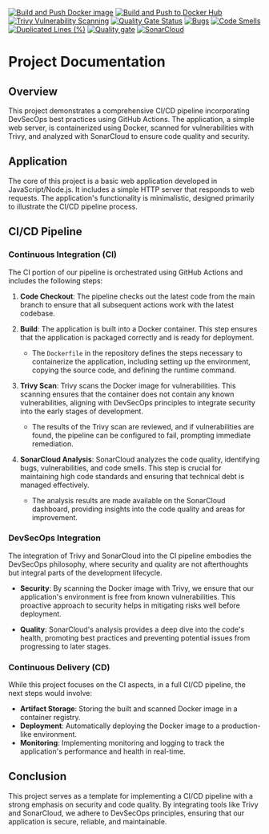  [![Build and Push Docker image](https://github.com/EzioDEVio/cicd-pipeline-demo/actions/workflows/GHCR-package.yml/badge.svg)](https://github.com/EzioDEVio/cicd-pipeline-demo/actions/workflows/GHCR-package.yml)  [![Build and Push to Docker Hub](https://github.com/EzioDEVio/cicd-pipeline-demo/actions/workflows/dockerbuild.yml/badge.svg)](https://github.com/EzioDEVio/cicd-pipeline-demo/actions/workflows/dockerbuild.yml) [![Trivy Vulnerability Scanning](https://github.com/EzioDEVio/cicd-pipeline-demo/actions/workflows/trivy-scan.yml/badge.svg)](https://github.com/EzioDEVio/cicd-pipeline-demo/actions/workflows/trivy-scan.yml) [![Quality Gate Status](https://sonarcloud.io/api/project_badges/measure?project=EzioDEVio_cicd-pipeline-demo&metric=alert_status)](https://sonarcloud.io/summary/new_code?id=EzioDEVio_cicd-pipeline-demo) [![Bugs](https://sonarcloud.io/api/project_badges/measure?project=EzioDEVio_cicd-pipeline-demo&metric=bugs)](https://sonarcloud.io/summary/new_code?id=EzioDEVio_cicd-pipeline-demo) [![Code Smells](https://sonarcloud.io/api/project_badges/measure?project=EzioDEVio_cicd-pipeline-demo&metric=code_smells)](https://sonarcloud.io/summary/new_code?id=EzioDEVio_cicd-pipeline-demo) [![Duplicated Lines (%)](https://sonarcloud.io/api/project_badges/measure?project=EzioDEVio_cicd-pipeline-demo&metric=duplicated_lines_density)](https://sonarcloud.io/summary/new_code?id=EzioDEVio_cicd-pipeline-demo) [![Quality gate](https://sonarcloud.io/api/project_badges/quality_gate?project=EzioDEVio_cicd-pipeline-demo)](https://sonarcloud.io/summary/new_code?id=EzioDEVio_cicd-pipeline-demo) [![SonarCloud](https://sonarcloud.io/images/project_badges/sonarcloud-black.svg)](https://sonarcloud.io/summary/new_code?id=EzioDEVio_cicd-pipeline-demo)

# Project Documentation

## Overview

This project demonstrates a comprehensive CI/CD pipeline incorporating DevSecOps best practices using GitHub Actions. The application, a simple web server, is containerized using Docker, scanned for vulnerabilities with Trivy, and analyzed with SonarCloud to ensure code quality and security.

## Application

The core of this project is a basic web application developed in JavaScript/Node.js. It includes a simple HTTP server that responds to web requests. The application's functionality is minimalistic, designed primarily to illustrate the CI/CD pipeline process.

## CI/CD Pipeline

### Continuous Integration (CI)

The CI portion of our pipeline is orchestrated using GitHub Actions and includes the following steps:

1. **Code Checkout**: The pipeline checks out the latest code from the main branch to ensure that all subsequent actions work with the latest codebase.

2. **Build**: The application is built into a Docker container. This step ensures that the application is packaged correctly and is ready for deployment.

   - The `Dockerfile` in the repository defines the steps necessary to containerize the application, including setting up the environment, copying the source code, and defining the runtime command.

3. **Trivy Scan**: Trivy scans the Docker image for vulnerabilities. This scanning ensures that the container does not contain any known vulnerabilities, aligning with DevSecOps principles to integrate security into the early stages of development.

   - The results of the Trivy scan are reviewed, and if vulnerabilities are found, the pipeline can be configured to fail, prompting immediate remediation.

4. **SonarCloud Analysis**: SonarCloud analyzes the code quality, identifying bugs, vulnerabilities, and code smells. This step is crucial for maintaining high code standards and ensuring that technical debt is managed effectively.

   - The analysis results are made available on the SonarCloud dashboard, providing insights into the code quality and areas for improvement.

### DevSecOps Integration

The integration of Trivy and SonarCloud into the CI pipeline embodies the DevSecOps philosophy, where security and quality are not afterthoughts but integral parts of the development lifecycle.

- **Security**: By scanning the Docker image with Trivy, we ensure that our application's environment is free from known vulnerabilities. This proactive approach to security helps in mitigating risks well before deployment.

- **Quality**: SonarCloud's analysis provides a deep dive into the code's health, promoting best practices and preventing potential issues from progressing to later stages.

### Continuous Delivery (CD)

While this project focuses on the CI aspects, in a full CI/CD pipeline, the next steps would involve:

- **Artifact Storage**: Storing the built and scanned Docker image in a container registry.
- **Deployment**: Automatically deploying the Docker image to a production-like environment.
- **Monitoring**: Implementing monitoring and logging to track the application's performance and health in real-time.

## Conclusion

This project serves as a template for implementing a CI/CD pipeline with a strong emphasis on security and code quality. By integrating tools like Trivy and SonarCloud, we adhere to DevSecOps principles, ensuring that our application is secure, reliable, and maintainable.
